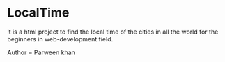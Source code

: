 # LocalTime
it is a html project to find the local time of the cities in all the world for the beginners in web-development field.

Author = Parween khan

